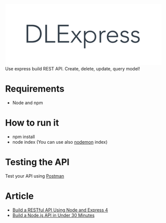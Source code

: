 ![DLExpress](https://github.com/Liqiankun/DLExpress/raw/master/DLExpress.png)
Use express build REST API. Create, delete, update, query model!

# Requirements

- Node and npm

# How to run it 
* npm install
* node index (You can use also [nodemon](https://nodemon.io/) index)

# Testing the API
Test your API using [Postman]()

# Article
* [Build a RESTful API Using Node and Express 4](https://scotch.io/tutorials/build-a-restful-api-using-node-and-express-4#toc-our-application)
* [Build a Node.js API in Under 30 Minutes](https://medium.freecodecamp.org/building-a-simple-node-js-api-in-under-30-minutes-a07ea9e390d2)
